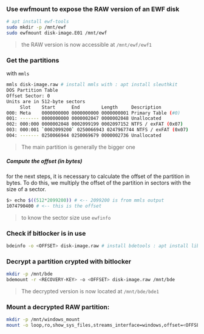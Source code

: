 ###  Use ewfmount to expose the RAW version of an EWF disk
```bash
# apt install ewf-tools
sudo mkdir -p /mnt/ewf
sudo ewfmount disk-image.E01 /mnt/ewf
```

>  the RAW version is now accessible at `/mnt/ewf/ewf1`

### Get the partitions
with `mmls`
```bash
mmls disk-image.raw # install mmls with : apt install sleuthkit
DOS Partition Table
Offset Sector: 0
Units are in 512-byte sectors
     Slot    Start      End        Length     Description
000: Meta    0000000000 0000000000 0000000001 Primary Table (#0)
001: ------- 0000000000 0000002047 0000002048 Unallocated
002: 000:000 0000002048 0002099199 0002097152 NTFS / exFAT (0x07)
003: 000:001 `0002099200` 0250066943 0247967744 NTFS / exFAT (0x07)
004: ------- 0250066944 0250069679 0000002736 Unallocated
```

> The main partition is generally the bigger one

##### Compute the offset (in bytes)
for the next steps, it is necessary to calculate the offset of the
partition in bytes. To do this, we multiply the offset of the partition in sectors with the size
of a sector.
```bash
$> echo $((512*2099200)) # <-- 2099200 is from mmls output
1074790400 # <-- this is the offset
```

> to know the sector size use `ewfinfo`

### Check if bitlocker is in use
```bash
bdeinfo -o <OFFSET> disk-image.raw # install bdetools : apt install libbde-utils
```

### Decrypt a partition crypted with bitlocker
```bash
mkdir -p /mnt/bde
bdemount -r <RECOVERY-KEY> -o <OFFSET> disk-image.raw /mnt/bde
```

> The decrypted version is now located at `/mnt/bde/bde1`


### Mount a decrypted RAW partition:
```bash
mkdir -p /mnt/windows_mount
mount -o loop,ro,show_sys_files,streams_interface=windows,offset=<OFFSET> disk-image.raw /mnt/windows_mount
```
